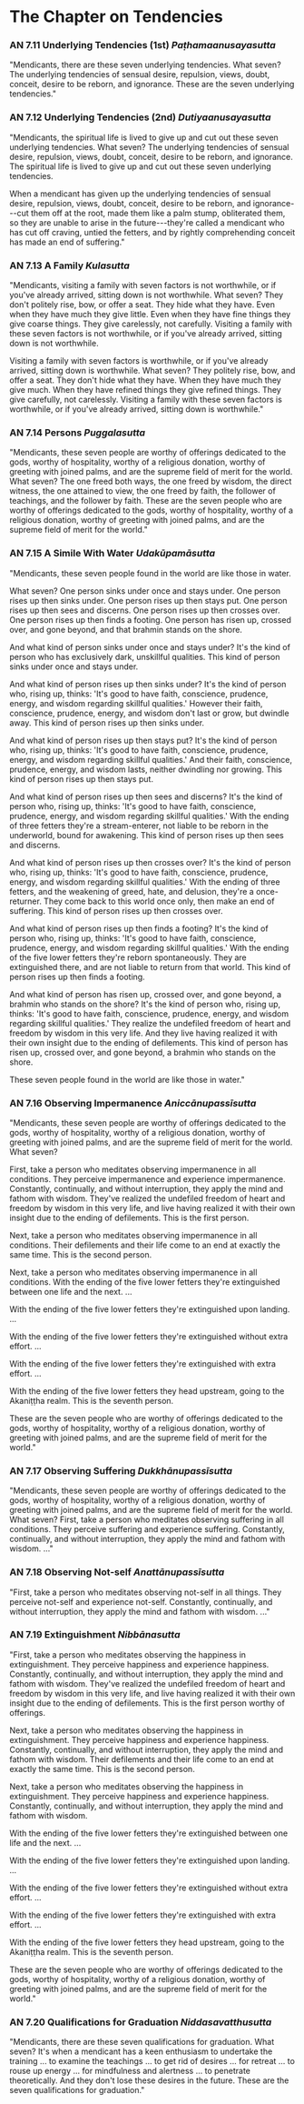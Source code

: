# The Chapter on Tendencies

### AN 7.11 Underlying Tendencies (1st)  *Paṭhamaanusayasutta*

"Mendicants, there are these seven underlying tendencies. What seven?
The underlying tendencies of sensual desire, repulsion, views, doubt,
conceit, desire to be reborn, and ignorance. These are the seven
underlying tendencies."

<!--pg-->
### AN 7.12 Underlying Tendencies (2nd)  *Dutiyaanusayasutta*

"Mendicants, the spiritual life is lived to give up and cut out these
seven underlying tendencies. What seven? The underlying tendencies of
sensual desire, repulsion, views, doubt, conceit, desire to be reborn,
and ignorance. The spiritual life is lived to give up and cut out these
seven underlying tendencies.

When a mendicant has given up the underlying tendencies of sensual
desire, repulsion, views, doubt, conceit, desire to be reborn, and
ignorance---cut them off at the root, made them like a palm stump,
obliterated them, so they are unable to arise in the future---they're
called a mendicant who has cut off craving, untied the fetters, and by
rightly comprehending conceit has made an end of suffering."

<!--pg-->
### AN 7.13 A Family  *Kulasutta*

"Mendicants, visiting a family with seven factors is not worthwhile, or
if you've already arrived, sitting down is not worthwhile. What seven?
They don't politely rise, bow, or offer a seat. They hide what they
have. Even when they have much they give little. Even when they have
fine things they give coarse things. They give carelessly, not
carefully. Visiting a family with these seven factors is not worthwhile,
or if you've already arrived, sitting down is not worthwhile.

Visiting a family with seven factors is worthwhile, or if you've already
arrived, sitting down is worthwhile. What seven? They politely rise,
bow, and offer a seat. They don't hide what they have. When they have
much they give much. When they have refined things they give refined
things. They give carefully, not carelessly. Visiting a family with
these seven factors is worthwhile, or if you've already arrived, sitting
down is worthwhile."

<!--pg-->
### AN 7.14 Persons  *Puggalasutta*

"Mendicants, these seven people are worthy of offerings dedicated to the
gods, worthy of hospitality, worthy of a religious donation, worthy of
greeting with joined palms, and are the supreme field of merit for the
world. What seven? The one freed both ways, the one freed by wisdom, the
direct witness, the one attained to view, the one freed by faith, the
follower of teachings, and the follower by faith. These are the seven
people who are worthy of offerings dedicated to the gods, worthy of
hospitality, worthy of a religious donation, worthy of greeting with
joined palms, and are the supreme field of merit for the world."

<!--pg-->
### AN 7.15 A Simile With Water  *Udakūpamāsutta*

"Mendicants, these seven people found in the world are like those in
water.

What seven? One person sinks under once and stays under. One person
rises up then sinks under. One person rises up then stays put. One
person rises up then sees and discerns. One person rises up then crosses
over. One person rises up then finds a footing. One person has risen up,
crossed over, and gone beyond, and that brahmin stands on the shore.

And what kind of person sinks under once and stays under? It's the kind
of person who has exclusively dark, unskillful qualities. This kind of
person sinks under once and stays under.

And what kind of person rises up then sinks under? It's the kind of
person who, rising up, thinks: 'It's good to have faith, conscience,
prudence, energy, and wisdom regarding skillful qualities.' However
their faith, conscience, prudence, energy, and wisdom don't last or
grow, but dwindle away. This kind of person rises up then sinks under.

And what kind of person rises up then stays put? It's the kind of person
who, rising up, thinks: 'It's good to have faith, conscience, prudence,
energy, and wisdom regarding skillful qualities.' And their faith,
conscience, prudence, energy, and wisdom lasts, neither dwindling nor
growing. This kind of person rises up then stays put.

And what kind of person rises up then sees and discerns? It's the kind
of person who, rising up, thinks: 'It's good to have faith, conscience,
prudence, energy, and wisdom regarding skillful qualities.' With the
ending of three fetters they're a stream-enterer, not liable to be
reborn in the underworld, bound for awakening. This kind of person rises
up then sees and discerns.

And what kind of person rises up then crosses over? It's the kind of
person who, rising up, thinks: 'It's good to have faith, conscience,
prudence, energy, and wisdom regarding skillful qualities.' With the
ending of three fetters, and the weakening of greed, hate, and delusion,
they're a once-returner. They come back to this world once only, then
make an end of suffering. This kind of person rises up then crosses
over.

And what kind of person rises up then finds a footing? It's the kind of
person who, rising up, thinks: 'It's good to have faith, conscience,
prudence, energy, and wisdom regarding skillful qualities.' With the
ending of the five lower fetters they're reborn spontaneously. They are
extinguished there, and are not liable to return from that world. This
kind of person rises up then finds a footing.

And what kind of person has risen up, crossed over, and gone beyond, a
brahmin who stands on the shore? It's the kind of person who, rising up,
thinks: 'It's good to have faith, conscience, prudence, energy, and
wisdom regarding skillful qualities.' They realize the undefiled freedom
of heart and freedom by wisdom in this very life. And they live having
realized it with their own insight due to the ending of defilements.
This kind of person has risen up, crossed over, and gone beyond, a
brahmin who stands on the shore.

These seven people found in the world are like those in water."

<!--pg-->
### AN 7.16 Observing Impermanence  *Aniccānupassīsutta*

"Mendicants, these seven people are worthy of offerings dedicated to the
gods, worthy of hospitality, worthy of a religious donation, worthy of
greeting with joined palms, and are the supreme field of merit for the
world. What seven?

First, take a person who meditates observing impermanence in all
conditions. They perceive impermanence and experience impermanence.
Constantly, continually, and without interruption, they apply the mind
and fathom with wisdom. They've realized the undefiled freedom of heart
and freedom by wisdom in this very life, and live having realized it
with their own insight due to the ending of defilements. This is the
first person.

Next, take a person who meditates observing impermanence in all
conditions. Their defilements and their life come to an end at exactly
the same time. This is the second person.

Next, take a person who meditates observing impermanence in all
conditions. With the ending of the five lower fetters they're
extinguished between one life and the next. ...

With the ending of the five lower fetters they're extinguished upon
landing. ...

With the ending of the five lower fetters they're extinguished without
extra effort. ...

With the ending of the five lower fetters they're extinguished with
extra effort. ...

With the ending of the five lower fetters they head upstream, going to
the Akaniṭṭha realm. This is the seventh person.

These are the seven people who are worthy of offerings dedicated to the
gods, worthy of hospitality, worthy of a religious donation, worthy of
greeting with joined palms, and are the supreme field of merit for the
world."

<!--pg-->
### AN 7.17 Observing Suffering  *Dukkhānupassīsutta*

"Mendicants, these seven people are worthy of offerings dedicated to the
gods, worthy of hospitality, worthy of a religious donation, worthy of
greeting with joined palms, and are the supreme field of merit for the
world. What seven? First, take a person who meditates observing
suffering in all conditions. They perceive suffering and experience
suffering. Constantly, continually, and without interruption, they apply
the mind and fathom with wisdom. ..."

<!--pg-->
### AN 7.18 Observing Not-self  *Anattānupassīsutta*

"First, take a person who meditates observing not-self in all things.
They perceive not-self and experience not-self. Constantly, continually,
and without interruption, they apply the mind and fathom with wisdom.
..."

<!--pg-->
### AN 7.19 Extinguishment  *Nibbānasutta*

"First, take a person who meditates observing the happiness in
extinguishment. They perceive happiness and experience happiness.
Constantly, continually, and without interruption, they apply the mind
and fathom with wisdom. They've realized the undefiled freedom of heart
and freedom by wisdom in this very life, and live having realized it
with their own insight due to the ending of defilements. This is the
first person worthy of offerings.

Next, take a person who meditates observing the happiness in
extinguishment. They perceive happiness and experience happiness.
Constantly, continually, and without interruption, they apply the mind
and fathom with wisdom. Their defilements and their life come to an end
at exactly the same time. This is the second person.

Next, take a person who meditates observing the happiness in
extinguishment. They perceive happiness and experience happiness.
Constantly, continually, and without interruption, they apply the mind
and fathom with wisdom.

With the ending of the five lower fetters they're extinguished between
one life and the next. ...

With the ending of the five lower fetters they're extinguished upon
landing. ...

With the ending of the five lower fetters they're extinguished without
extra effort. ...

With the ending of the five lower fetters they're extinguished with
extra effort. ...

With the ending of the five lower fetters they head upstream, going to
the Akaniṭṭha realm. This is the seventh person.

These are the seven people who are worthy of offerings dedicated to the
gods, worthy of hospitality, worthy of a religious donation, worthy of
greeting with joined palms, and are the supreme field of merit for the
world."

<!--pg-->
### AN 7.20 Qualifications for Graduation  *Niddasavatthusutta*

"Mendicants, there are these seven qualifications for graduation. What
seven? It's when a mendicant has a keen enthusiasm to undertake the
training ... to examine the teachings ... to get rid of desires ... for
retreat ... to rouse up energy ... for mindfulness and alertness ... to
penetrate theoretically. And they don't lose these desires in the
future. These are the seven qualifications for graduation."

